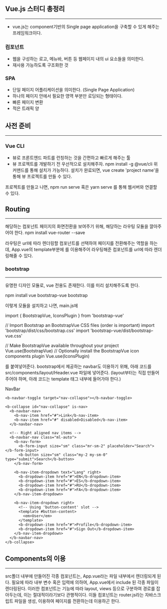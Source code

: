## Vue.js 스터디 총정리
-------------------------
- vue.js는 component기반의 Single page application을 구축할 수 있게 해주는 프레임워크이다.

### 컴포넌트
- 웹을 구성하는 로고, 메뉴바, 버튼 등 웹페이지 내의 ui 요소들을 의미한다.
- 재사용 가능하도록 구조화한 것

### SPA
- 단일 페이지 어플리케이션을 의미한다. (Single Page Application)
- 하나의 페이지 안에서 필요한 영역 부분만 로딩되는 형태이다.
- 빠른 페이지 변환
- 적은 트래픽 양

## 사전 준비
-------------------------
### Vue CLI
- 뷰로 프론트엔드 파트를 런칭하는 것을 간편하고 빠르게 해주는 툴
- 뷰 프로젝트를 개발하기 전 우선적으로 설치해주자.
npm install -g @vue/cli
위 커맨드를 통해 설치가 가능하다.
설치가 완료되면, vue create 'project name'을 통해 뷰 프로젝트를 만들 수 있다.

프로젝트를 만들고 나면,
npm run serve 
혹은
yarn serve
를 통해 웹서버와 연결할 수 있다.

## Routing
---------------
해당하는 컴포넌트 페이지의 화면전환을 보여주기 위해, 해당하는 라우팅 모듈을 깔아주어야 한다.
npm install vue-router --save

라우팅은 url에 따라 렌더링할 컴포넌트를 선택하여 페이지를 전환해주는 역할을 하는데, App.vue의 template부분에 
<router-view></router-view>를 이용해주어 라우팅해준 컴포넌트를 url에 따라 렌더링해줄 수 있다.

### bootstrap
------------------
유명한 디자인 모듈로, vue 전용도 존재한다.
이를 미리 설치해주도록 한다.

npm install vue bootstrap-vue bootstrap

이렇게 모듈을 설치하고 나면, main.js에

import { BootstrapVue, IconsPlugin } from 'bootstrap-vue'

// Import Bootstrap an BootstrapVue CSS files (order is important)
import 'bootstrap/dist/css/bootstrap.css'
import 'bootstrap-vue/dist/bootstrap-vue.css'

// Make BootstrapVue available throughout your project
Vue.use(BootstrapVue)
// Optionally install the BootstrapVue icon components plugin
Vue.use(IconsPlugin)

를 붙여넣어준다. 
bootstrap에서 제공하는 navbar도 이용하기 위해, 아래 코드를 src/components/layout/Header.vue 파일에 넣어준다.
(layout부터는 직접 만들어주어야 하며, 아래 코드는 template 태그 내부에 들어가야 한다.)

<div>
  <b-navbar toggleable="lg" type="dark" variant="info">
    <b-navbar-brand href="#">NavBar</b-navbar-brand>

    <b-navbar-toggle target="nav-collapse"></b-navbar-toggle>

    <b-collapse id="nav-collapse" is-nav>
      <b-navbar-nav>
        <b-nav-item href="#">Link</b-nav-item>
        <b-nav-item href="#" disabled>Disabled</b-nav-item>
      </b-navbar-nav>

      <!-- Right aligned nav items -->
      <b-navbar-nav class="ml-auto">
        <b-nav-form>
          <b-form-input size="sm" class="mr-sm-2" placeholder="Search"></b-form-input>
          <b-button size="sm" class="my-2 my-sm-0" type="submit">Search</b-button>
        </b-nav-form>

        <b-nav-item-dropdown text="Lang" right>
          <b-dropdown-item href="#">EN</b-dropdown-item>
          <b-dropdown-item href="#">ES</b-dropdown-item>
          <b-dropdown-item href="#">RU</b-dropdown-item>
          <b-dropdown-item href="#">FA</b-dropdown-item>
        </b-nav-item-dropdown>

        <b-nav-item-dropdown right>
          <!-- Using 'button-content' slot -->
          <template #button-content>
            <em>User</em>
          </template>
          <b-dropdown-item href="#">Profile</b-dropdown-item>
          <b-dropdown-item href="#">Sign Out</b-dropdown-item>
        </b-nav-item-dropdown>
      </b-navbar-nav>
    </b-collapse>
  </b-navbar>
</div>

## Components의 이용
---------------------
src폴더 내부에 만들어진 각종 컴포넌트는, App.vue라는 파일 내부에서 렌더링되게 된다.
필요에 따라 내부 변수 혹은 입력에 의하여, App.vue에서 include 된 각종 파일이 렌더링된다.
이러한 컴포넌트는 기능에 따라 layout, views 등으로 구분하여 경로를 잡아두는데, 이는 절대적이라기보다 관행적이다.
이들 컴포넌트는 router.js라는 자바스크립트 파일을 생성, 이용하여 페이지를 전환하는데 이용하곤 한다. 

